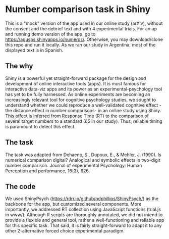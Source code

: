 # Number comparison task in Shiny
 This is a "mock" version of the app used in our online study (arXiv), without the consent and the debrief text and with 4 experimental trials. 
 For an up and running demo version of the app, go to https://agusps.shinyapps.io/numeros/. Otherwise, you may download/clone this repo and run it locally.
 As we ran our study in Argentina, most of the displayed text is in Spanish.
 
 ## The why
 Shiny is a powerful yet straight-forward package for the design and development of online interactive tools (apps). It is most famous for interactive data-viz apps and its power as an experimental-psychology tool has yet to be fully harnessed.
 As online experiments are becoming an increasingly relevant tool for cognitive psychology studies, we sought to understand whether we could reproduce a well-validated cognitive effect -the distance effect in number comparisons- in an online study using Shiny. This effect is inferred from Response Time (RT) to the comparison of several target numbers to a standard (65 in our study). Thus, reliable timing is paramount to detect this effect.
 
 ## The task
 The task was adapted from Dehaene, S., Dupoux, E., & Mehler, J. (1990). Is numerical comparison digital? Analogical and symbolic effects in two-digit number comparison. Journal of experimental Psychology: Human Perception and performance, 16(3), 626.
 
 ## The code
 We used ShinyPsych (https://rdrr.io/github/ndphillips/ShinyPsych/) as the backbone for the app, but customized several components. 
 More importantly, we addressed RT collection using JavaScript functions (trial.js in www/). 
 Although R scripts are thoroughly annotated, we did not intend to provide a flexible and general tool, rather a well-functioning and reliable app for this specific task. That said, it is fairly straight-forward to adapt it to any other 2-alternative forced choice experimental paradigm.
 
